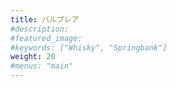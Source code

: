 ```yaml
---
title: バルブレア
#description: 
#featured_image: 
#keywords: ["Whisky", "Springbank"]
weight: 20
#menus: "main"
---
```

